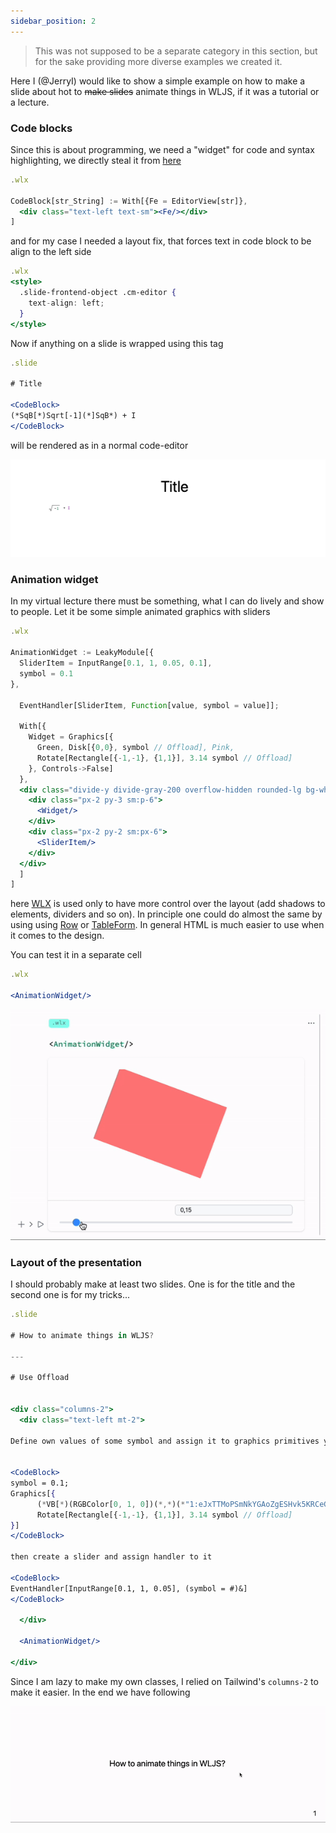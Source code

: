 ```yaml
---
sidebar_position: 2
---
```


> This was not supposed to be a separate category in this section, but for the sake providing more diverse examples we created it. 

Here I (@JerryI) would like to show a simple example on how to make a slide about hot to ~~make slides~~ animate things in WLJS, if it was a tutorial or a lecture.

### Code blocks
Since this is about programming, we need a "widget" for code and syntax highlighting, we directly steal it from [here](frontend/Advanced/Components%20library/Code%20insets.md)

```jsx title="cell 1"
.wlx

CodeBlock[str_String] := With[{Fe = EditorView[str]},
  <div class="text-left text-sm"><Fe/></div>
]
```

and for my case I needed a layout fix, that forces text in code block to be align to the left side

```jsx title="cell 2"
.wlx
<style>
  .slide-frontend-object .cm-editor {
    text-align: left;
  }
</style>
```

Now if anything on a slide is wrapped using this tag

```jsx
.slide

# Title

<CodeBlock>
(*SqB[*)Sqrt[-1](*]SqB*) + I 
</CodeBlock>
```

will be rendered as in a normal code-editor

![](./../../../Screenshot%202024-05-05%20at%2014.25.27.png)

### Animation widget
In my virtual lecture there must be something, what I can do lively and show to people. Let it be some simple animated graphics with sliders

```jsx title="cell 3"
.wlx

AnimationWidget := LeakyModule[{
  SliderItem = InputRange[0.1, 1, 0.05, 0.1],
  symbol = 0.1
},

  EventHandler[SliderItem, Function[value, symbol = value]];

  With[{
    Widget = Graphics[{
      Green, Disk[{0,0}, symbol // Offload], Pink,
      Rotate[Rectangle[{-1,-1}, {1,1}], 3.14 symbol // Offload]
    }, Controls->False]
  }, 
  <div class="divide-y divide-gray-200 overflow-hidden rounded-lg bg-white shadow">
    <div class="px-2 py-3 sm:p-6">
      <Widget/>
    </div>
    <div class="px-2 py-2 sm:px-6">
      <SliderItem/>
    </div>
  </div>
  ]
]
```

here [WLX](frontend/Cell%20types/WLX.md) is used only to have more control over the layout (add shadows to elements, dividers and so on). In principle one could do almost the same by using using [Row](frontend/Reference/Formatting/Row.md) or [TableForm](frontend/Reference/Formatting/TableForm.md). In general HTML is much easier to use when it comes to the design.

You can test it in a separate cell

```jsx
.wlx

<AnimationWidget/>
```

![](./../../../Widgettest%20video%20to%20gif.gif)

### Layout of the presentation
I should probably make at least two slides. One is for the title and the second one is for my tricks...

```jsx title="cell 4"
.slide

# How to animate things in WLJS?

---

# Use Offload


<div class="columns-2">
  <div class="text-left mt-2">

Define own values of some symbol and assign it to graphics primitives you want


<CodeBlock>
symbol = 0.1;
Graphics[{
      (*VB[*)(RGBColor[0, 1, 0])(*,*)(*"1:eJxTTMoPSmNkYGAoZgESHvk5KRCeGJAIcndyzs/JLwouTyxJzghJzS3ISSxJTWMGyXMgyRcxQAGU8cEeLgIAAP0TXQ=="*)(*]VB*), Disk[{0,0}, symbol // Offload], (*VB[*)(RGBColor[1, 0.5, 0.5])(*,*)(*"1:eJxTTMoPSmNkYGAoZgESHvk5KRCeGJAIcndyzs/JLwouTyxJzghJzS3ISSxJTWMGyXMgyRcxgMEHeyjjAYIBABm5FZs="*)(*]VB*),
      Rotate[Rectangle[{-1,-1}, {1,1}], 3.14 symbol // Offload]
}]
</CodeBlock>

then create a slider and assign handler to it

<CodeBlock>
EventHandler[InputRange[0.1, 1, 0.05], (symbol = #)&]
</CodeBlock>
  
  </div>

  <AnimationWidget/>

</div>
```

Since I am lazy to make my own classes, I relied on Tailwind's `columns-2` to make it easier. In the end we have following

![](./../../../Ppt.gif)